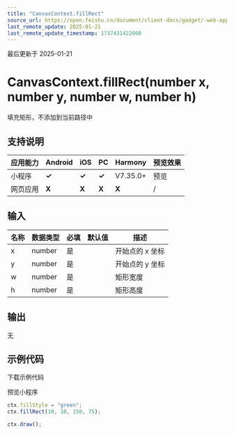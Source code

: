 ```yaml
---
title: "CanvasContext.fillRect"
source_url: https://open.feishu.cn/document/client-docs/gadget/-web-app-api/interface/canvas-drawing/canvascontext/canvascontext-fillRect
last_remote_update: 2025-01-21
last_remote_update_timestamp: 1737431422000
---
```

最后更新于 2025-01-21

# CanvasContext.fillRect(number x, number y, number w, number h)

填充矩形，不添加到当前路径中

## 支持说明

应用能力 | Android | iOS | PC | Harmony | 预览效果
--- | --- | --- | --- | --- | ---
小程序 | **✓** | **✓** | **✓** | V7.35.0+ | 预览
网页应用 | **X** | **X** | **X** | **X** | /

## 输入

名称 | 数据类型 | 必填 | 默认值 | 描述
--- | --- | --- | --- | ---
x | number | 是 |  | 开始点的 x 坐标
y | number | 是 |  | 开始点的 y 坐标
w | number | 是 |  | 矩形宽度
h | number | 是 |  | 矩形高度

## 输出

无

## 示例代码

<md-download-code href="https://open.feishu.cn/document/uYjL24iN/uYDM04iNwQjL2ADN" mobileDisplay="none">下载示例代码</md-download-code>

<div style="display: flex">
    预览小程序

</div> 

```javascript
ctx.fillStyle = "green";
ctx.fillRect(10, 10, 150, 75);

ctx.draw();
```
